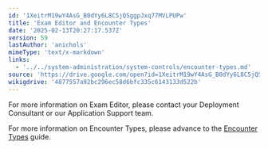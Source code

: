 ```yaml
---
id: '1XeitrM19wY4AsG_B0dYy6L8C5jQSggpJxq77MVLPUPw'
title: 'Exam Editor and Encounter Types'
date: '2025-02-13T20:27:17.537Z'
version: 59
lastAuthor: 'anichols'
mimeType: 'text/x-markdown'
links:
  - '../../system-administration/system-controls/encounter-types.md'
source: 'https://drive.google.com/open?id=1XeitrM19wY4AsG_B0dYy6L8C5jQSggpJxq77MVLPUPw'
wikigdrive: '4877557a92bc296ec58d6bfc335c6143133d522b'
---
```

For more information on Exam Editor, please contact your Deployment Consultant or our Application Support team.

For more information on Encounter Types, please advance to the [Encounter Types](../../system-administration/system-controls/encounter-types.md) guide.
